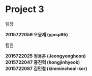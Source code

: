# Project 3

팀장   
   
**2015722059 오윤제 (yjosp95)**


팀원
   
**2015722025 정용훈 (Jeongyonghoon)   
2015722047 홍진혁 (hongjinhyeok)   
2015722087 김민철 (kimmincheol-kor)**
